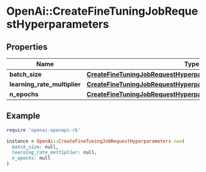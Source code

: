 # OpenAi::CreateFineTuningJobRequestHyperparameters

## Properties

| Name | Type | Description | Notes |
| ---- | ---- | ----------- | ----- |
| **batch_size** | [**CreateFineTuningJobRequestHyperparametersBatchSize**](CreateFineTuningJobRequestHyperparametersBatchSize.md) |  | [optional] |
| **learning_rate_multiplier** | [**CreateFineTuningJobRequestHyperparametersLearningRateMultiplier**](CreateFineTuningJobRequestHyperparametersLearningRateMultiplier.md) |  | [optional] |
| **n_epochs** | [**CreateFineTuningJobRequestHyperparametersNEpochs**](CreateFineTuningJobRequestHyperparametersNEpochs.md) |  | [optional] |

## Example

```ruby
require 'openai-openapi-rb'

instance = OpenAi::CreateFineTuningJobRequestHyperparameters.new(
  batch_size: null,
  learning_rate_multiplier: null,
  n_epochs: null
)
```

